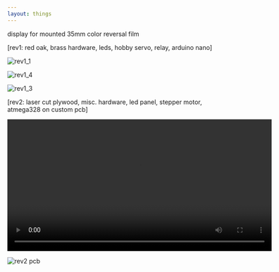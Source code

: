 ```yaml
---
layout: things
---
```


display for mounted 35mm color reversal film

[rev1: red oak, brass hardware, leds, hobby servo, relay, arduino nano]

![rev1_1](http://i.imgur.com/Oh4olzn.jpg)

![rev1_4](http://i.imgur.com/Iqh1xOT.jpg)

![rev1_3](http://i.imgur.com/Jp06UKt.jpg)

[rev2: laser cut plywood, misc. hardware, led panel, stepper motor, atmega328 on custom pcb]

<video autoplay="autoplay" loop="loop" width="600">
  <source src="http://i.imgur.com/0kqP9HL.mp4" type="video/mp4">
  Your browser does not support HTML5 video.
</video>

![rev2 pcb](http://i.imgur.com/5ZCiZnx.jpg)